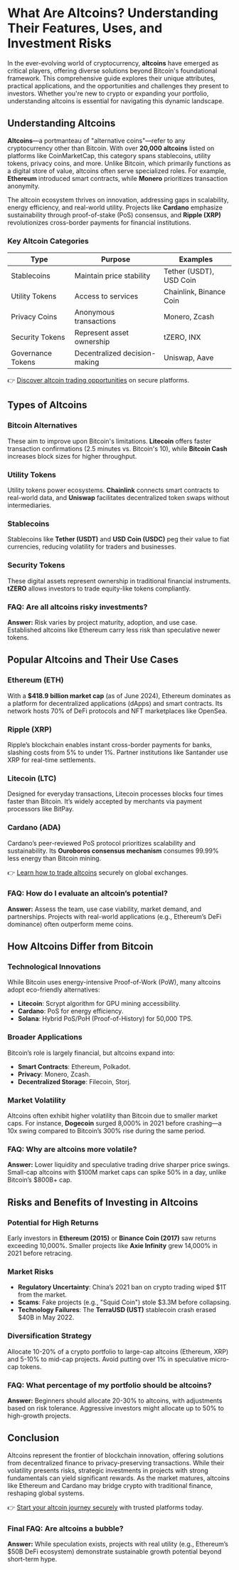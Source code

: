 # What Are Altcoins? Understanding Their Features, Uses, and Investment Risks

In the ever-evolving world of cryptocurrency, **altcoins** have emerged as critical players, offering diverse solutions beyond Bitcoin's foundational framework. This comprehensive guide explores their unique attributes, practical applications, and the opportunities and challenges they present to investors. Whether you're new to crypto or expanding your portfolio, understanding altcoins is essential for navigating this dynamic landscape.

## Understanding Altcoins  

**Altcoins**—a portmanteau of "alternative coins"—refer to any cryptocurrency other than Bitcoin. With over **20,000 altcoins** listed on platforms like CoinMarketCap, this category spans stablecoins, utility tokens, privacy coins, and more. Unlike Bitcoin, which primarily functions as a digital store of value, altcoins often serve specialized roles. For example, **Ethereum** introduced smart contracts, while **Monero** prioritizes transaction anonymity.  

The altcoin ecosystem thrives on innovation, addressing gaps in scalability, energy efficiency, and real-world utility. Projects like **Cardano** emphasize sustainability through proof-of-stake (PoS) consensus, and **Ripple (XRP)** revolutionizes cross-border payments for financial institutions.  

### Key Altcoin Categories  
| Type              | Purpose                          | Examples                  |  
|--------------------|----------------------------------|---------------------------|  
| Stablecoins        | Maintain price stability         | Tether (USDT), USD Coin   |  
| Utility Tokens     | Access to services               | Chainlink, Binance Coin   |  
| Privacy Coins      | Anonymous transactions           | Monero, Zcash             |  
| Security Tokens    | Represent asset ownership        | tZERO, INX                |  
| Governance Tokens  | Decentralized decision-making    | Uniswap, Aave             |  

👉 [Discover altcoin trading opportunities](https://bit.ly/okx-bonus) on secure platforms.  

## Types of Altcoins  

### Bitcoin Alternatives  
These aim to improve upon Bitcoin's limitations. **Litecoin** offers faster transaction confirmations (2.5 minutes vs. Bitcoin's 10), while **Bitcoin Cash** increases block sizes for higher throughput.  

### Utility Tokens  
Utility tokens power ecosystems. **Chainlink** connects smart contracts to real-world data, and **Uniswap** facilitates decentralized token swaps without intermediaries.  

### Stablecoins  
Stablecoins like **Tether (USDT)** and **USD Coin (USDC)** peg their value to fiat currencies, reducing volatility for traders and businesses.  

### Security Tokens  
These digital assets represent ownership in traditional financial instruments. **tZERO** allows investors to trade equity-like tokens compliantly.  

### FAQ: Are all altcoins risky investments?  
**Answer:** Risk varies by project maturity, adoption, and use case. Established altcoins like Ethereum carry less risk than speculative newer tokens.  

## Popular Altcoins and Their Use Cases  

### Ethereum (ETH)  
With a **$418.9 billion market cap** (as of June 2024), Ethereum dominates as a platform for decentralized applications (dApps) and smart contracts. Its network hosts 70% of DeFi protocols and NFT marketplaces like OpenSea.  

### Ripple (XRP)  
Ripple’s blockchain enables instant cross-border payments for banks, slashing costs from 5% to under 1%. Partner institutions like Santander use XRP for real-time settlements.  

### Litecoin (LTC)  
Designed for everyday transactions, Litecoin processes blocks four times faster than Bitcoin. It’s widely accepted by merchants via payment processors like BitPay.  

### Cardano (ADA)  
Cardano’s peer-reviewed PoS protocol prioritizes scalability and sustainability. Its **Ouroboros consensus mechanism** consumes 99.99% less energy than Bitcoin mining.  

👉 [Learn how to trade altcoins](https://bit.ly/okx-bonus) securely on global exchanges.  

### FAQ: How do I evaluate an altcoin’s potential?  
**Answer:** Assess the team, use case viability, market demand, and partnerships. Projects with real-world applications (e.g., Ethereum’s DeFi dominance) often outperform meme coins.  

## How Altcoins Differ from Bitcoin  

### Technological Innovations  
While Bitcoin uses energy-intensive Proof-of-Work (PoW), many altcoins adopt eco-friendly alternatives:  
- **Litecoin**: Scrypt algorithm for GPU mining accessibility.  
- **Cardano**: PoS for energy efficiency.  
- **Solana**: Hybrid PoS/PoH (Proof-of-History) for 50,000 TPS.  

### Broader Applications  
Bitcoin’s role is largely financial, but altcoins expand into:  
- **Smart Contracts**: Ethereum, Polkadot.  
- **Privacy**: Monero, Zcash.  
- **Decentralized Storage**: Filecoin, Storj.  

### Market Volatility  
Altcoins often exhibit higher volatility than Bitcoin due to smaller market caps. For instance, **Dogecoin** surged 8,000% in 2021 before crashing—a 10x swing compared to Bitcoin’s 300% rise during the same period.  

### FAQ: Why are altcoins more volatile?  
**Answer:** Lower liquidity and speculative trading drive sharper price swings. Small-cap altcoins with $100M market caps can spike 50% in a day, unlike Bitcoin’s $800B+ cap.  

## Risks and Benefits of Investing in Altcoins  

### Potential for High Returns  
Early investors in **Ethereum (2015)** or **Binance Coin (2017)** saw returns exceeding 10,000%. Smaller projects like **Axie Infinity** grew 14,000% in 2021 before retracing.  

### Market Risks  
- **Regulatory Uncertainty**: China’s 2021 ban on crypto trading wiped $1T from the market.  
- **Scams**: Fake projects (e.g., "Squid Coin") stole $3.3M before collapsing.  
- **Technology Failures**: The **TerraUSD (UST)** stablecoin crash erased $40B in May 2022.  

### Diversification Strategy  
Allocate 10-20% of a crypto portfolio to large-cap altcoins (Ethereum, XRP) and 5-10% to mid-cap projects. Avoid putting over 1% in speculative micro-cap tokens.  

### FAQ: What percentage of my portfolio should be altcoins?  
**Answer:** Beginners should allocate 20-30% to altcoins, with adjustments based on risk tolerance. Aggressive investors might allocate up to 50% to high-growth projects.  

## Conclusion  

Altcoins represent the frontier of blockchain innovation, offering solutions from decentralized finance to privacy-preserving transactions. While their volatility presents risks, strategic investments in projects with strong fundamentals can yield significant rewards. As the market matures, altcoins like Ethereum and Cardano may bridge crypto with traditional finance, reshaping global systems.  

👉 [Start your altcoin journey securely](https://bit.ly/okx-bonus) with trusted platforms today.  

### Final FAQ: Are altcoins a bubble?  
**Answer:** While speculation exists, projects with real utility (e.g., Ethereum’s $50B DeFi ecosystem) demonstrate sustainable growth potential beyond short-term hype.